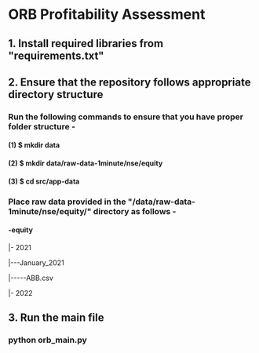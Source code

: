 # ORB Profitability Assessment

## 1. Install required libraries from "requirements.txt"


## 2. Ensure that the repository follows appropriate directory structure
### Run the following commands to ensure that you have proper folder structure - 
#### (1) $ mkdir data
#### (2) $ mkdir data/raw-data-1minute/nse/equity
#### (3) $ cd src/app-data

### Place raw data provided in the "/data/raw-data-1minute/nse/equity/" directory as follows - 
#### -equity
|- 2021

|---January_2021

|-----ABB.csv

|- 2022


## 3. Run the main file
### python orb_main.py
